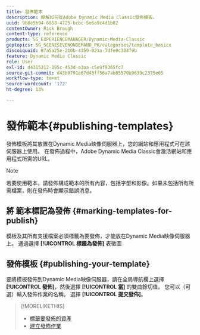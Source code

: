```yaml
---
title: 發佈範本
description: 瞭解如何從Adobe Dynamic Media Classic發佈模板。
uuid: 9b8e5b94-6958-4725-bcbc-5e6a9c4d1b02
contentOwner: Rick Brough
content-type: reference
products: SG_EXPERIENCEMANAGER/Dynamic-Media-Classic
geptopics: SG_SCENESEVENONDEMAND_PK/categories/template_basics
discoiquuid: 87a5a25e-210b-4359-821a-7dfe8c304f9b
feature: Dynamic Media Classic
role: User
exl-id: d4315312-195c-453d-a3aa-c5e9f9365fc7
source-git-commit: d43b0791e67d43ff56a7ab85570b9639c2375e05
workflow-type: tm+mt
source-wordcount: '172'
ht-degree: 13%

---
```


# 發佈範本{#publishing-templates}

發佈模板將其放置在Dynamic Media映像伺服器上，您的網站和應用程式可在該伺服器上使用。 在發佈過程中，Adobe Dynamic Media Classic會激活網站和應用程式所需的URL。

>[!NOTE]
>
>若要使用範本，請發佈構成範本的所有內容，包括字型和影像。如果未包括所有所需檔案，則在發佈時會顯示錯誤消息。

## 將 範本標記為發佈 {#marking-templates-for-publish}

模板及其所有支援檔案必須標籤為要發佈，才能放在Dynamic Media映像伺服器上。 通過選擇 **[!UICONTROL 標籤為發佈]** 表徵圖

## 發佈模板 {#publishing-your-template}

要將模板發佈到Dynamic Media映像伺服器，請在全局導航欄上選擇 **[!UICONTROL 發佈]**，然後選擇 **[!UICONTROL 當]** 的雙曲餘切值。 您可以（可選）輸入發佈作業的名稱。 選擇 **[!UICONTROL 提交發佈]**。

>[!MORELIKETHIS]
>
>* [標籤要發佈的資產](publishing-files.md#publish_after_uploading)
>* [建立發佈作業](publishing-files.md#creating_a_publish_job)

